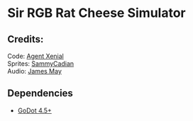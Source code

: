 # Sir RGB Rat Cheese Simulator
## Credits:
Code: [Agent Xenial](https://www.patreon.com/c/infinityax)  
Sprites: [SammyCadian](https://sammycadian.itch.io)  
Audio: [James May](https://www.myinstants.com/en/instant/cheese-james-may-10207)
## Dependencies
- [GoDot 4.5+](https://godotengine.org)